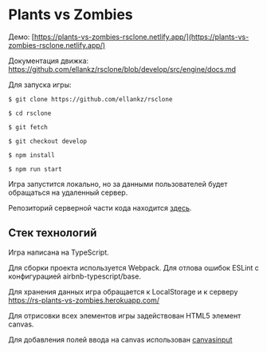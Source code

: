 # Plants vs Zombies

Демо: [https://plants-vs-zombies-rsclone.netlify.app/](https://plants-vs-zombies-rsclone.netlify.app/)

Документация движка: https://github.com/ellankz/rsclone/blob/develop/src/engine/docs.md

Для запуска игры:

` $ git clone https://github.com/ellankz/rsclone `

` $ cd rsclone `

` $ git fetch `

` $ git checkout develop `

` $ npm install `

` $ npm run start `

Игра запустится локально, но за данными пользователей будет обращаться на удаленный сервер.

Репозиторий серверной части кода находится [здесь](https://github.com/ellankz/rsclone-be).

## Стек технологий

Игра написана на TypeScript.

Для сборки проекта используется Webpack.
Для отлова ошибок ESLint с конфигурацией airbnb-typescript/base.

Для хранения данных игра обращается к LocalStorage и к серверу https://rs-plants-vs-zombies.herokuapp.com/

Для отрисовки всех элементов игры задействован HTML5 элемент canvas. 

Для добавления полей ввода на canvas использован [canvasinput](https://www.npmjs.com/package/canvasinput)
